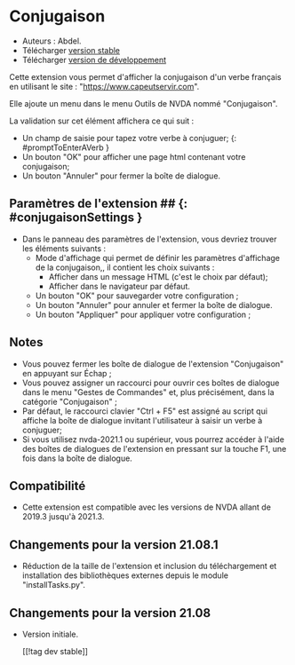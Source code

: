 # Conjugaison #

* Auteurs : Abdel.
* Télécharger [version stable][1]
* Télécharger [version de développement][2]

Cette extension vous permet d'afficher la conjugaison d'un verbe français en utilisant le site : "https://www.capeutservir.com".

Elle ajoute un menu dans le menu Outils de NVDA nommé "Conjugaison".

La validation sur cet élément affichera ce qui suit :


* Un champ de saisie pour tapez votre verbe à conjuguer;
{: #promptToEnterAVerb }
* Un bouton "OK" pour afficher une page html contenant votre conjugaison;
* Un bouton "Annuler" pour fermer la boîte de dialogue.


## Paramètres de l'extension ## {: #conjugaisonSettings }

* Dans le panneau des paramètres de l'extension, vous devriez trouver les éléments suivants :
    * Mode d'affichage qui permet de définir les paramètres d'affichage de la conjugaison,, il contient les choix suivants :
        * Afficher dans un message HTML (c'est le choix par défaut);
        * Afficher dans le navigateur par défaut.
    * Un bouton "OK" pour sauvegarder votre configuration ;
    * Un bouton "Annuler" pour annuler et fermer la boîte de dialogue.
    * Un bouton "Appliquer" pour appliquer votre configuration ;


## Notes ##

* Vous pouvez fermer les boîte de dialogue de l'extension "Conjugaison" en appuyant sur Échap ;
* Vous pouvez assigner un raccourci pour ouvrir ces boîtes de dialogue dans le menu "Gestes de Commandes" et, plus précisément, dans la catégorie "Conjugaison" ;
* Par défaut, le raccourci clavier "Ctrl + F5" est assigné au script qui affiche la boîte de dialogue invitant l'utilisateur à saisir un verbe à conjuguer;
* Si vous utilisez nvda-2021.1 ou supérieur, vous pourrez accéder à l'aide des boîtes de dialogues de l'extension en pressant sur la touche F1, une fois dans la boîte de dialogue.


## Compatibilité ##

* Cette extension est compatible avec les versions de NVDA allant de 2019.3 jusqu'à 2021.3.


## Changements pour la version 21.08.1 ##

* Réduction de la taille de l'extension et inclusion du téléchargement et installation des bibliothèques externes depuis le module "installTasks.py".


## Changements pour la version 21.08 ##

* Version initiale.
  
  
  [[!tag dev stable]]

[1]: http://cyber25.free.fr/nvda-addons/conjugaison-21.08.1.nvda-addon

[2]: http://cyber25.free.fr/nvda-addons/conjugaison-21.08.1-dev.nvda-addon
